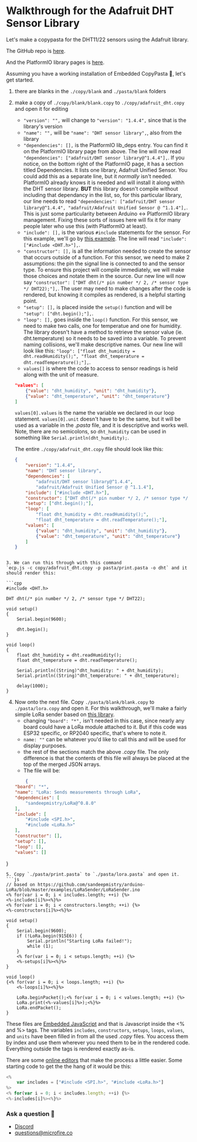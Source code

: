 # Walkthrough for the Adafruit DHT Sensor Library
Let's make a copypasta for the DHT11/22 sensors using the Adafruit library.

The GitHub repo is [here](https://github.com/adafruit/DHT-sensor-library).

And the PlatformIO library pages is [here](https://registry.platformio.org/libraries/adafruit/DHT%20sensor%20library). 

Assuming you have a working installation of Embedded CopyPasta 🍝, let's get started.

1. there are blanks in the `./copy/blank` and `./pasta/blank` folders
2. make a copy of `./copy/blank/blank.copy` to `./copy/adafruit_dht.copy` and open it for editing
    - `"version": "",` will change to `"version": "1.4.4",` since that is the library's version
    - `"name": "",` will be `"name": "DHT sensor library",`, also from the library
    - `"dependencies": [],` is the PlatformIO lib_deps entry. You can find it on the PlatformIO library page from above. The line will now read `"dependencies": ["adafruit/DHT sensor library@^1.4.4"],`. If you notice, on the bottom right of the PlatformIO page, it has a section titled Dependencies. It lists one library, Adafruit Unified Sensor. You could add this as a separate line, but it *normally* isn't needed. PlatformIO already knows it is needed and will install it along withh the DHT sensor library. **BUT** this library doesn't compile without including that dependancy in the list, so, for this particular library, our line needs to read `"dependencies": ["adafruit/DHT sensor library@^1.4.4", "adafruit/Adafruit Unified Sensor @ ^1.1.4"],`. This is just some particularity between Arduino <-> PlatformIO library management. Fixing these sorts of issues here will fix it for many people later who use this (with PlatformIO at least). 
    - `"include": [],` is the various `#include` statements for the sensor. For this example, we'll go by [this example](https://github.com/adafruit/DHT-sensor-library/blob/master/examples/DHTtester/DHTtester.ino). The line will read `"include": ["#include <DHT.h>"],`. 
    - `"constructor": [],` is all the information needed to create the sensor that occurs outside of a function. For this sensor, we need to make 2 assumptions: the pin the signal line is connected to and the sensor type. To ensure this project will compile immediately, we will make those choices and notate them in the source. Our new line will now say `"constructor": ["DHT dht(/* pin number */ 2, /* sensor type */ DHT22);"],`. The user may need to make changes after the code is rendered, but knowing it compiles as rendered, is a helpful starting point. 
    - `"setup": [],` is placed inside the `setup()` function and will be `"setup": ["dht.begin();"],`. 
    - `"loop": [],` goes inside the `loop()` function. For this sensor, we need to make two calls, one for temperatue and one for humidity. The library doesn't have a method to retrieve the sensor value (ie. dht.temperature) so it needs to be saved into a variable. To prevent naming collisions, we'll make descriptive names. Our new line will look like this: `"loop": ["float dht_humidity = dht.readHumidity();", "float dht_temperature = dht.readTemperature();"],`.
    - `values[]` is where the code to access to sensor readings is held along with the unit of measure. 
    ```json
    "values": [
        {"value": "dht_humidity", "unit": "dht_humidity"},
        {"value": "dht_temperature", "unit": "dht_temperature"}
    ]
    ```
    `values[0].values` is the name the variable we declared in our loop statement. `values[0].unit` doesn't have to be the same, but it will be used as a variable in the *.pasta* file, and it is descriptive and works well. Note, there are no semicolons, so `dht_humidity` can be used in something like `Serial.println(dht_humidity);`. 

    The entire `./copy/adafruit_dht.copy` file should look like this:
    ```json
    {
        "version": "1.4.4",
        "name": "DHT sensor library",
        "dependencies": [
            "adafruit/DHT sensor library@^1.4.4", 
            "adafruit/Adafruit Unified Sensor @ ^1.1.4"],
        "include": ["#include <DHT.h>"],
        "constructor": ["DHT dht(/* pin number */ 2, /* sensor type */ DHT22);"],
        "setup": ["dht.begin();"],
        "loop": [
            "float dht_humidity = dht.readHumidity();", 
            "float dht_temperature = dht.readTemperature();"],
        "values": [
            {"value": "dht_humidity", "unit": "dht_humidity"},
            {"value": "dht_temperature", "unit": "dht_temperature"}
        ]
    }
```

3. We can run this through with this command
`ecp.js -c copy/adafruit_dht.copy -p pasta/print.pasta -o dht` and it should render this:

```cpp
#include <DHT.h>

DHT dht(/* pin number */ 2, /* sensor type */ DHT22);

void setup()
{
    Serial.begin(9600);

    dht.begin();
}

void loop()
{
    float dht_humidity = dht.readHumidity();
    float dht_temperature = dht.readTemperature();

    Serial.println((String)"dht_humidity: " + dht_humidity);
    Serial.println((String)"dht_temperature: " + dht_temperature);

    delay(1000);
}
```
4. Now onto the next file. Copy `./pasta/blank/blank.copy` to `./pasta/lora.copy` and open it. For this walkthrough, we'll make a fairly simple LoRa sender based on [this library](https://github.com/sandeepmistry/arduino-LoRa/). 
    - changing `"board": "*",` isn't needed in this case, since nearly any board could have a LoRa module attached to it. But if this code was ESP32 specific, or RP2040 specific, that's where to note it. 
    - `name: ""` can be whatever you'd like to call this and will be used for display purposes.
    - the rest of the sections match the above *.copy* file. The only difference is that the contents of this file will always be placed at the top of the merged JSON arrays.
    - The file will be:
    ```json
        {
    "board": "*",
    "name": "LoRa: Sends measurements through LoRa",
    "dependencies": [
        "sandeepmistry/LoRa@^0.8.0"
    ],
    "include": [
        "#include <SPI.h>",
        "#include <LoRa.h>"
    ],
    "constructor": [],
    "setup": [],
    "loop": [],
    "values": []
}
```
5. Copy `./pasta/print.pasta` to `./pasta/lora.pasta` and open it. 
```js
// based on https://github.com/sandeepmistry/arduino-LoRa/blob/master/examples/LoRaSender/LoRaSender.ino 
<% for(var i = 0; i < includes.length; ++i) {%>
<%-includes[i]%><%}%>
<% for(var i = 0; i < constructors.length; ++i) {%>
<%-constructors[i]%><%}%>

void setup()
{
    Serial.begin(9600);
    if (!LoRa.begin(915E6)) {
        Serial.println("Starting LoRa failed!");
        while (1);
    }
    <% for(var i = 0; i < setups.length; ++i) {%>
    <%-setups[i]%><%}%>
}

void loop()
{<% for(var i = 0; i < loops.length; ++i) {%>
    <%-loops[i]%><%}%>

    LoRa.beginPacket();<% for(var i = 0; i < values.length; ++i) {%>
    LoRa.print(<%-values[i]%>);<%}%>
    LoRa.endPacket();
}
```
These files are [Embedded JavaScript](https://ejs.co/) and that is Javascript inside the <% and %> tags. The variables `includes`, `constructors`, `setups`, `loops`, `values`, and `units` have been filled in from all the used *.copy* files. You access them by index and use them wherever you need them to be in the rendered code. Everything outside the tags is rendered exactly as-is. 

There are some [online editors](https://ionicabizau.github.io/ejs-playground/) that make the process a little easier. Some starting code to get the the hang of it would be this:

```js
<%
    var includes = ["#include <SPI.h>", "#include <LoRa.h>"]
%>
<% for(var i = 0; i < includes.length; ++i) {%>
<%-includes[i]%><%}%>
```

### Ask a question 🤙

*   [Discord](https://discord.gg/rAnZPdW)
*   [questions@microfire.co](mailto:questions@microfire.co)